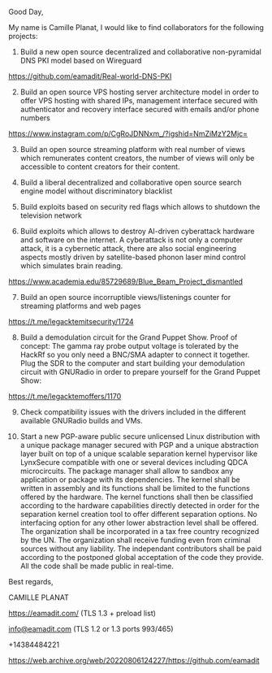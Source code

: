 Good Day,


My name is Camille Planat, I would like to find collaborators for the following projects:

1. Build a new open source decentralized and collaborative non-pyramidal DNS PKI model based on Wireguard

https://github.com/eamadit/Real-world-DNS-PKI


2. Build an open source VPS hosting server architecture model in order to offer VPS hosting with shared IPs, management interface secured with authenticator and recovery interface secured with emails and/or phone numbers

https://www.instagram.com/p/CgRoJDNNxm_/?igshid=NmZiMzY2Mjc=

3. Build an open source streaming platform with real number of views which remunerates content creators, the number of views will only be accessible to content creators for their content.

4. Build a liberal decentralized and collaborative open source search engine model without discriminatory blacklist

5. Build exploits based on security red flags which allows to shutdown the television network

6. Build exploits which allows to destroy AI-driven cyberattack hardware and software on the internet. A cyberattack is not only a computer attack, it is a cybernetic attack, there are also social engineering aspects mostly driven by satellite-based phonon laser mind control which simulates brain reading.

https://www.academia.edu/85729689/Blue_Beam_Project_dismantled

7. Build an open source incorruptible views/listenings counter for streaming platforms and web pages

https://t.me/legacktemitsecurity/1724

8. Build a demodulation circuit for the Grand Puppet Show. Proof of concept:
The gamma ray probe output voltage is tolerated by the HackRf so you only need a BNC/SMA adapter to connect it together. Plug the SDR to the computer and start building your demodulation circuit with GNURadio in order to prepare yourself for the Grand Puppet Show:

https://t.me/legacktemoffers/1170

9. Check compatibility issues with the drivers included in the different available GNURadio builds and VMs.

10. Start a new PGP-aware public secure unlicensed Linux distribution with a unique package manager secured with PGP and a unique abstraction layer built on top of a unique scalable separation kernel hypervisor like LynxSecure compatible with one or several devices including QDCA microcircuits. The package manager shall allow to sandbox any application or package with its dependencies. The kernel shall be written in assembly and its functions shall be limited to the functions offered by the hardware. The kernel functions shall then be classified according to the hardware capabilities directly detected in order for the separation kernel creation tool to offer different separation options. No interfacing option for any other lower abstraction level shall be offered. The organization shall be incorporated in a tax free country recognized by the UN. The organization shall receive funding even from criminal sources without any liability. The independant contributors shall be paid according to the postponed global acceptation of the code they provide. All the code shall be made public in real-time. 

Best regards,


CAMILLE PLANAT

https://eamadit.com/ (TLS 1.3 + preload list)

info@eamadit.com (TLS 1.2 or 1.3 ports 993/465)

+14384484221


https://web.archive.org/web/20220806124227/https://github.com/eamadit
